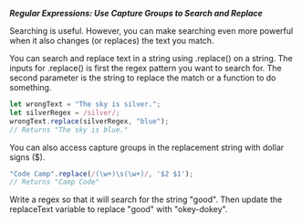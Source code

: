 ***Regular Expressions: Use Capture Groups to Search and Replace***

Searching is useful. However, you can make searching even more powerful when it also changes (or replaces) the text you match.

You can search and replace text in a string using .replace() on a string. The inputs for .replace() is first the regex pattern you want to search for. The second parameter is the string to replace the match or a function to do something.

```javascript
let wrongText = "The sky is silver.";
let silverRegex = /silver/;
wrongText.replace(silverRegex, "blue");
// Returns "The sky is blue."
```

You can also access capture groups in the replacement string with dollar signs (\$).

```javascript
"Code Camp".replace(/(\w+)\s(\w+)/, '$2 $1');
// Returns "Camp Code"
```

Write a regex so that it will search for the string "good". Then update the replaceText variable to replace "good" with "okey-dokey".

